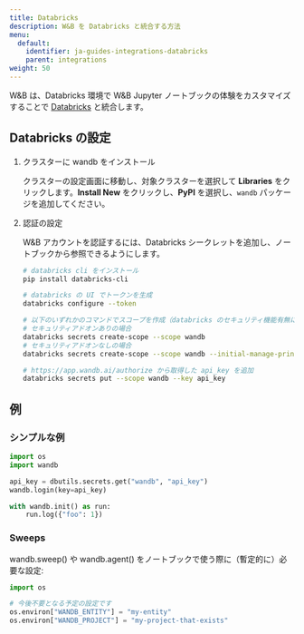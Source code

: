 ```yaml
---
title: Databricks
description: W&B を Databricks と統合する方法
menu:
  default:
    identifier: ja-guides-integrations-databricks
    parent: integrations
weight: 50
---
```


W&B は、Databricks 環境で W&B Jupyter ノートブックの体験をカスタマイズすることで [Databricks](https://www.databricks.com/) と統合します。

## Databricks の設定

1. クラスターに wandb をインストール

    クラスターの設定画面に移動し、対象クラスターを選択して **Libraries** をクリックします。**Install New** をクリックし、**PyPI** を選択し、`wandb` パッケージを追加してください。

2. 認証の設定

    W&B アカウントを認証するには、Databricks シークレットを追加し、ノートブックから参照できるようにします。

    ```bash
    # databricks cli をインストール
    pip install databricks-cli

    # databricks の UI でトークンを生成
    databricks configure --token

    # 以下のいずれかのコマンドでスコープを作成（databricks のセキュリティ機能有無に応じて選択）
    # セキュリティアドオンありの場合
    databricks secrets create-scope --scope wandb
    # セキュリティアドオンなしの場合
    databricks secrets create-scope --scope wandb --initial-manage-principal users

    # https://app.wandb.ai/authorize から取得した api_key を追加
    databricks secrets put --scope wandb --key api_key
    ```

## 例

### シンプルな例

```python
import os
import wandb

api_key = dbutils.secrets.get("wandb", "api_key")
wandb.login(key=api_key)

with wandb.init() as run:
    run.log({"foo": 1})
```

### Sweeps

wandb.sweep() や wandb.agent() をノートブックで使う際に（暫定的に）必要な設定:

```python
import os

# 今後不要となる予定の設定です
os.environ["WANDB_ENTITY"] = "my-entity"
os.environ["WANDB_PROJECT"] = "my-project-that-exists"
```
